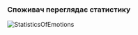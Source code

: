 ### Споживач переглядає статистику
![StatisticsOfEmotions](https://github.com/oleksandrblazhko/ai-214-shkuropatova/blob/ai-214-shkuropatova_with_laboratory_work_3/1-SoftwareRequirements/1.4-FuncNonFuncRequirements/1.4.4-NFRUserInterfaceOUTPUT/StatisticsOfEmotions.jpg)
